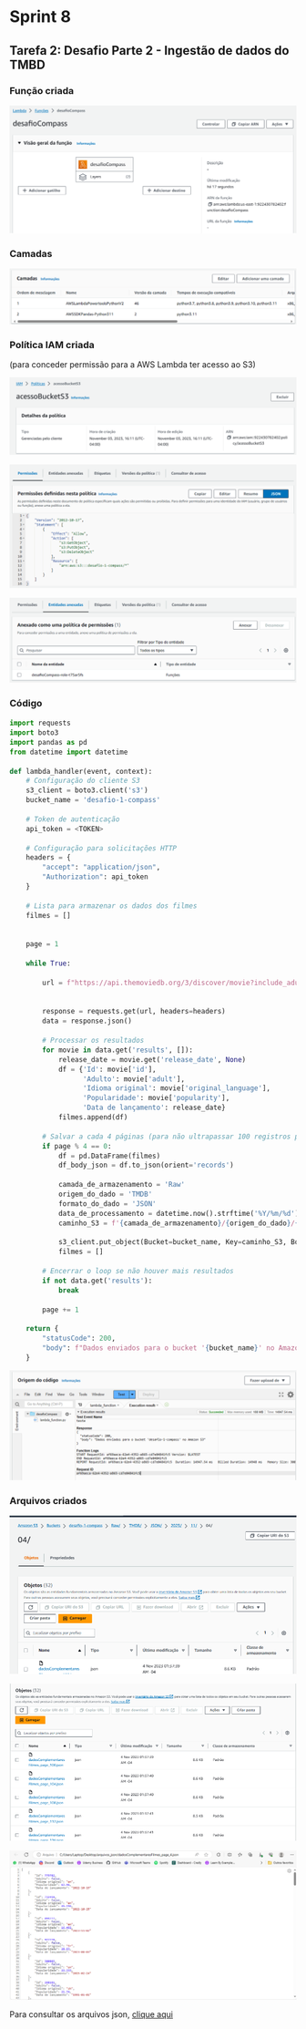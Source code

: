 # Sprint 8

## Tarefa 2: Desafio Parte 2 - Ingestão de dados do TMBD

### Função criada

![função](./img/01.png)

### Camadas

![camadas](./img/02.png)

### Política IAM criada
(para conceder permissão para a AWS Lambda ter acesso ao S3)

![acessoBucketS3](./img/03.png)

![json politica](./img/04.png)

![permissão concedida pra função](./img/05.png)

### Código

``` python
import requests
import boto3
import pandas as pd
from datetime import datetime

def lambda_handler(event, context):
    # Configuração do cliente S3
    s3_client = boto3.client('s3')
    bucket_name = 'desafio-1-compass'

    # Token de autenticação
    api_token = <TOKEN>

    # Configuração para solicitações HTTP
    headers = {
        "accept": "application/json",
        "Authorization": api_token
    }

    # Lista para armazenar os dados dos filmes
    filmes = []

    
    page = 1

    while True:
        
        url = f"https://api.themoviedb.org/3/discover/movie?include_adult=true&include_video=false&language=en-US&page={page}&sort_by=popularity.desc&with_genres=14&without_genres=28%2C12%2C16%2C35%2C80%2C99%2C18%2C10751%2C36%2C27%2C10402%2C9648%2C10749%2C10770%2C53%2C10752%2C37"
        
        
        response = requests.get(url, headers=headers)
        data = response.json()

        # Processar os resultados
        for movie in data.get('results', []):
            release_date = movie.get('release_date', None)
            df = {'Id': movie['id'],
                  'Adulto': movie['adult'],
                  'Idioma original': movie['original_language'],
                  'Popularidade': movie['popularity'],
                  'Data de lançamento': release_date}
            filmes.append(df)

        # Salvar a cada 4 páginas (para não ultrapassar 100 registros por arquivo)
        if page % 4 == 0:
            df = pd.DataFrame(filmes)
            df_body_json = df.to_json(orient='records')

            camada_de_armazenamento = 'Raw'
            origem_do_dado = 'TMDB'
            formato_do_dado = 'JSON'
            data_de_processamento = datetime.now().strftime('%Y/%m/%d')
            caminho_S3 = f'{camada_de_armazenamento}/{origem_do_dado}/{formato_do_dado}/{data_de_processamento}/dadosComplementaresFilmes_page_{page}.json'

            s3_client.put_object(Bucket=bucket_name, Key=caminho_S3, Body=df_body_json)
            filmes = [] 

        # Encerrar o loop se não houver mais resultados
        if not data.get('results'):
            break

        page += 1

    return {
        "statusCode": 200,
        "body": f"Dados enviados para o bucket '{bucket_name}' no Amazon S3"
    }
```

![execution results](./img/06.png)

### Arquivos criados

![arquivos](./img/07.png)

![arquivos](./img/08.png)

![arquivo aberto](./img/09.png)

Para consultar os arquivos json, [clique aqui](./arquivos_json/)